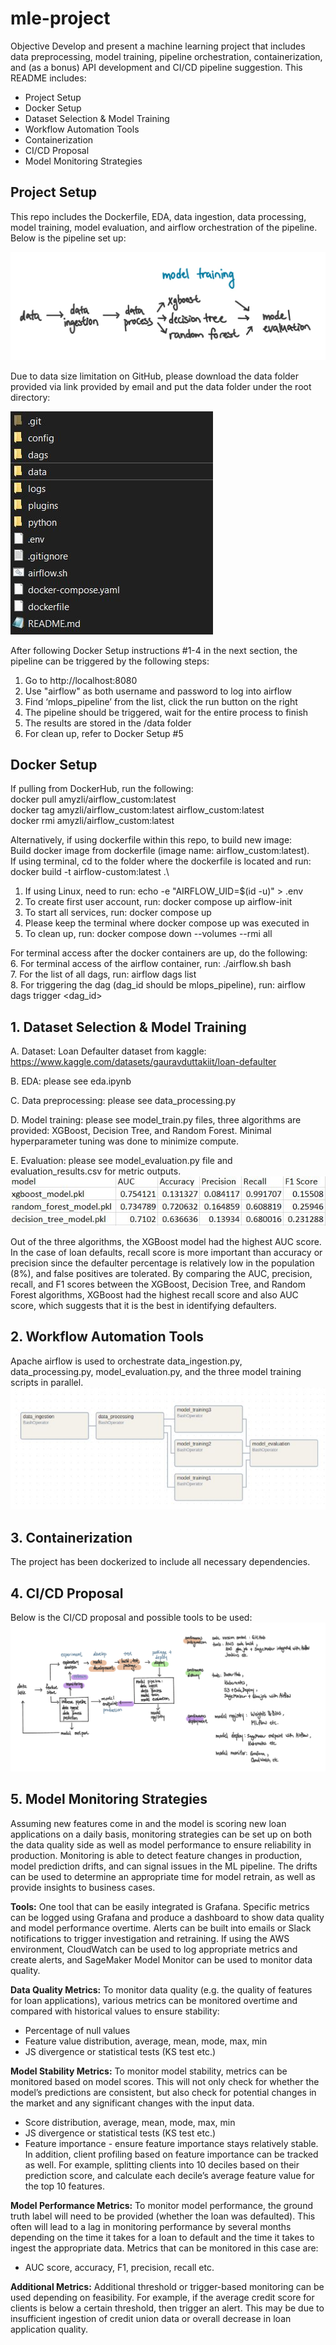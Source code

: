 # mle-project

Objective Develop and present a machine learning project that includes data preprocessing, model training, pipeline orchestration, containerization, and (as a bonus) API development and CI/CD pipeline suggestion.
This README includes:
- Project Setup
- Docker Setup
- Dataset Selection & Model Training
- Workflow Automation Tools
- Containerization
- CI/CD Proposal
- Model Monitoring Strategies

## Project Setup
This repo includes the Dockerfile, EDA, data ingestion, data processing, model training, model evaluation, and airflow orchestration of the pipeline. Below is the pipeline set up:

![Logo](images/pipeline.jpeg)

Due to data size limitation on GitHub, please download the data folder provided via link provided by email and put the data folder under the root directory:


![Logo](images/datafolder.jpeg)

After following Docker Setup instructions #1-4 in the next section, the pipeline can be triggered by the following steps:
1. Go to http://localhost:8080
2. Use "airflow" as both username and password to log into airflow
3. Find ‘mlops_pipeline’ from the list, click the run button on the right
4. The pipeline should be triggered, wait for the entire process to finish
5. The results are stored in the /data folder
6. For clean up, refer to Docker Setup #5

## Docker Setup
If pulling from DockerHub, run the following:\
docker pull amyzli/airflow_custom:latest\
docker tag amyzli/airflow_custom:latest airflow_custom:latest\
docker rmi amyzli/airflow_custom:latest

Alternatively, if using dockerfile within this repo, to build new image:\
Build docker image from dockerfile (image name: airflow_custom:latest).\
If using terminal, cd to the folder where the dockerfile is located and run: docker build -t airflow-custom:latest .\

1. If using Linux, need to run: echo -e "AIRFLOW_UID=$(id -u)" > .env
2. To create first user account, run: docker compose up airflow-init
3. To start all services, run: docker compose up
4. Please keep the terminal where docker compose up was executed in
5. To clean up, run: docker compose down --volumes --rmi all 


For terminal access after the docker containers are up, do the following:\
6. For terminal access of the airflow container, run: ./airflow.sh bash\
7. For the list of all dags, run: airflow dags list\
8. For triggering the dag (dag_id should be mlops_pipeline), run: airflow dags trigger <dag_id>

## 1. Dataset Selection & Model Training
A. Dataset: Loan Defaulter dataset from kaggle: https://www.kaggle.com/datasets/gauravduttakiit/loan-defaulter

B. EDA: please see eda.ipynb

C. Data preprocessing: please see data_processing.py

D. Model training: please see model_train.py files, three algorithms are provided: XGBoost, Decision Tree, and Random Forest. Minimal hyperparameter tuning was done to minimize compute. 

E. Evaluation: please see model_evaluation.py file and evaluation_results.csv for metric outputs.\
![Logo](images/evaluation.JPG)

Out of the three algorithms, the XGBoost model had the highest AUC score. In the case of loan defaults, recall score is more important than accuracy or precision since the defaulter percentage is relatively low in the population (8%), and false positives are tolerated. By comparing the AUC, precision, recall, and F1 scores between the XGBoost, Decision Tree, and Random Forest algorithms, XGBoost had the highest recall score and also AUC score, which suggests that it is the best in identifying defaulters. 

## 2. Workflow Automation Tools
Apache airflow is used to orchestrate data_ingestion.py, data_processing.py, model_evaluation.py, and the three model training scripts in parallel.\
![Logo](images/airflow.JPG)

## 3. Containerization
The project has been dockerized to include all necessary dependencies.

## 4. CI/CD Proposal
Below is the CI/CD proposal and possible tools to be used:\
![Logo](images/cicd.jpeg)

## 5. Model Monitoring Strategies
Assuming new features come in and the model is scoring new loan applications on a daily basis, monitoring strategies can be set up on both the data quality side as well as model performance to ensure reliability in production. Monitoring is able to detect feature changes in production, model prediction drifts, and can signal issues in the ML pipeline. The drifts can be used to determine an appropriate time for model retrain, as well as provide insights to business cases. 

**Tools:**
One tool that can be easily integrated is Grafana. Specific metrics can be logged using Grafana and produce a dashboard to show data quality and model performance overtime. Alerts can be built into emails or Slack notifications to trigger investigation and retraining. If using the AWS environment, CloudWatch can be used to log appropriate metrics and create alerts, and SageMaker Model Monitor can be used to monitor data quality. 

**Data Quality Metrics:**
To monitor data quality (e.g. the quality of features for loan applications), various metrics can be monitored overtime and compared with historical values to ensure stability:
- Percentage of null values
- Feature value distribution, average, mean, mode, max, min
- JS divergence or statistical tests (KS test etc.)


**Model Stability Metrics:**
To monitor model stability, metrics can be monitored based on model scores. This will not only check for whether the model’s predictions are consistent, but also check for potential changes in the market and any significant changes with the input data.
- Score distribution, average, mean, mode, max, min
- JS divergence or statistical tests (KS test etc.)
- Feature importance - ensure feature importance stays relatively stable. In addition, client profiling based on feature importance can be tracked as well. For example, splitting clients into 10 deciles based on their prediction score, and calculate each decile’s average feature value for the top 10 features. 


**Model Performance Metrics:**
To monitor model performance, the ground truth label will need to be provided (whether the loan was defaulted). This often will lead to a lag in monitoring performance by several months depending on the time it takes for a loan to default and the time it takes to ingest the appropriate data. Metrics that can be monitored in this case are:
- AUC score, accuracy, F1, precision, recall etc. 

**Additional Metrics:**
Additional threshold or trigger-based monitoring can be used depending on feasibility. For example, if the average credit score for clients is below a certain threshold, then trigger an alert. This may be due to insufficient ingestion of credit union data or overall decrease in loan application quality.





